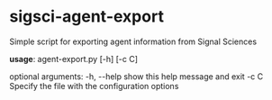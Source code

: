 # sigsci-agent-export
Simple script for exporting agent information from Signal Sciences

**usage**: agent-export.py [-h] [-c C]


optional arguments:
  -h, --help  show this help message and exit
    -c C        Specify the file with the configuration options
